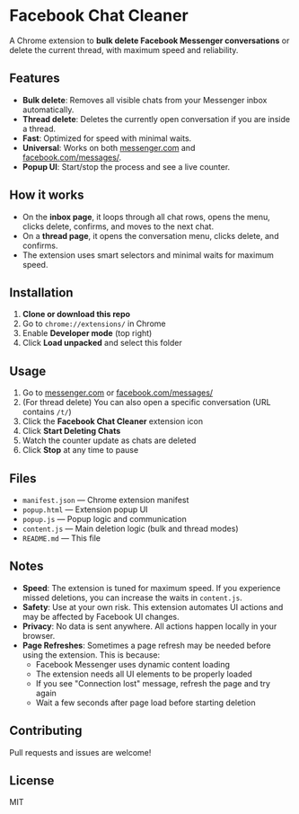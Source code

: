 # Facebook Chat Cleaner

A Chrome extension to **bulk delete Facebook Messenger conversations** or delete the current thread, with maximum speed and reliability.

## Features
- **Bulk delete**: Removes all visible chats from your Messenger inbox automatically.
- **Thread delete**: Deletes the currently open conversation if you are inside a thread.
- **Fast**: Optimized for speed with minimal waits.
- **Universal**: Works on both [messenger.com](https://www.messenger.com/) and [facebook.com/messages/](https://www.facebook.com/messages/).
- **Popup UI**: Start/stop the process and see a live counter.

## How it works
- On the **inbox page**, it loops through all chat rows, opens the menu, clicks delete, confirms, and moves to the next chat.
- On a **thread page**, it opens the conversation menu, clicks delete, and confirms.
- The extension uses smart selectors and minimal waits for maximum speed.

## Installation
1. **Clone or download this repo**
2. Go to `chrome://extensions/` in Chrome
3. Enable **Developer mode** (top right)
4. Click **Load unpacked** and select this folder

## Usage
1. Go to [messenger.com](https://www.messenger.com/) or [facebook.com/messages/](https://www.facebook.com/messages/)
2. (For thread delete) You can also open a specific conversation (URL contains `/t/`)
3. Click the **Facebook Chat Cleaner** extension icon
4. Click **Start Deleting Chats**
5. Watch the counter update as chats are deleted
6. Click **Stop** at any time to pause

## Files
- `manifest.json` — Chrome extension manifest
- `popup.html` — Extension popup UI
- `popup.js` — Popup logic and communication
- `content.js` — Main deletion logic (bulk and thread modes)
- `README.md` — This file

## Notes
- **Speed**: The extension is tuned for maximum speed. If you experience missed deletions, you can increase the waits in `content.js`.
- **Safety**: Use at your own risk. This extension automates UI actions and may be affected by Facebook UI changes.
- **Privacy**: No data is sent anywhere. All actions happen locally in your browser.
- **Page Refreshes**: Sometimes a page refresh may be needed before using the extension. This is because:
  - Facebook Messenger uses dynamic content loading
  - The extension needs all UI elements to be properly loaded
  - If you see "Connection lost" message, refresh the page and try again
  - Wait a few seconds after page load before starting deletion

## Contributing
Pull requests and issues are welcome!

## License
MIT
